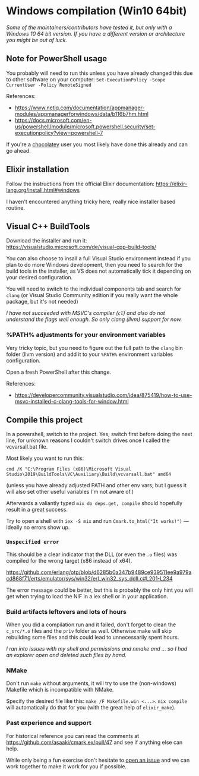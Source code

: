 # Windows compilation (Win10 64bit)

_Some of the maintainers/contributors have tested it, but only with a Windows 10 64 bit version._
_If you have a different version or architecture you might be out of luck._

## Note for PowerShell usage

You probably will need to run this unless you have already changed this due to other software on your computer:
`Set-ExecutionPolicy -Scope CurrentUser -Policy RemoteSigned`

References:
- https://www.netiq.com/documentation/appmanager-modules/appmanagerforwindows/data/b116b7hm.html
- https://docs.microsoft.com/en-us/powershell/module/microsoft.powershell.security/set-executionpolicy?view=powershell-7

If you're a [chocolatey](https://chocolatey.org/) user you most likely have done this already and can go ahead.

## Elixir installation

Follow the instructions from the official Elixir documentation:
https://elixir-lang.org/install.html#windows

I haven't encountered anything tricky here, really nice installer based routine.

## Visual C++ BuildTools

Download the installer and run it:
https://visualstudio.microsoft.com/de/visual-cpp-build-tools/

You can also choose to insall a full Visual Studio environment instead if you plan to do more Windows development,
then you need to search for the build tools in the installer, as VS does not automatically tick it depending on your desired configuration.

You will need to switch to the individual components tab and search for `clang`
(or Visual Studio Community edition if you really want the whole package, but it's not needed)

_I have not succeeded with MSVC's compiler (`cl`) and also do not understand the flags well enough. So only clang (llvm) support for now._

### %PATH% adjustments for your environment variables

Very tricky topic, but you need to figure out the full path to the `clang` bin folder (llvm version) and add it to your `%PATH%` environment variables configuration.

Open a fresh PowerShell after this change.

References:
- https://developercommunity.visualstudio.com/idea/875419/how-to-use-msvc-installed-c-clang-tools-for-window.html

## Compile this project

In a powershell, switch to the project. Yes, switch first before doing the next line,
for unknown reasons I couldn't switch drives once I called the vcvarsall.bat file.

Most likely you want to run this:
```shell
cmd /K "C:\Program Files (x86)\Microsoft Visual Studio\2019\BuildTools\VC\Auxiliary\Build\vcvarsall.bat" amd64
```
(unless you have already adjusted PATH and other env vars; but I guess it will also set other useful variables I'm not aware of.)

Afterwards a valiantly typed `mix do deps.get, compile` should hopefully result in a great success.

Try to open a shell with `iex -S mix` and run `Cmark.to_html("It works!")` — ideally no errors show up.

### `Unspecified error`

This should be a clear indicator that the DLL (or even the `.o` files) was compiled for the wrong target (x86 instead of x64).

https://github.com/erlang/otp/blob/d6285b0a347b9489ce939511ee9a979acd868f71/erts/emulator/sys/win32/erl_win32_sys_ddll.c#L201-L234

The error message could be better, but this is probably the only hint you will get when trying to load the NIF in a iex shell or in your application.

### Build artifacts leftovers and lots of hours

When you did a compilation run and it failed, don't forget to clean the `c_src/*.o` files and the `priv` folder as well.
Otherwise make will skip rebuilding some files and this could lead to unnecessarily spent hours.

_I ran into issues with my shell and permissions and nmake and … so I had an explorer open and deleted such files by hand._

### NMake

Don't run `make` without arguments, it will try to use the (non-windows) Makefile which is incompatible with NMake.

Specify the desired file like this:  `make /F Makefile.win <...>`.
`mix compile` will automatically do that for you (with the great help of `elixir_make`).

### Past experience and support

For historical reference you can read the comments at https://github.com/asaaki/cmark.ex/pull/47 and see if anything else can help.

While only being a fun exercise don't hesitate to [open an issue](hhttps://github.com/asaaki/cmark.ex/issues/new?title=Windows+compilation) 
and we can work together to make it work for you if possible.
